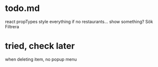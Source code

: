 # todo.md
react propTypes
style everything
if no restaurants... show something?
Sök
Filtrera

# tried, check later
when deleting item, no popup menu
